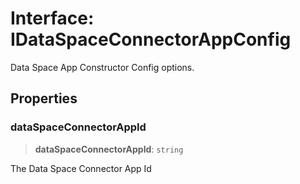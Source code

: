 # Interface: IDataSpaceConnectorAppConfig

Data Space App Constructor Config options.

## Properties

### dataSpaceConnectorAppId

> **dataSpaceConnectorAppId**: `string`

The Data Space Connector App Id
